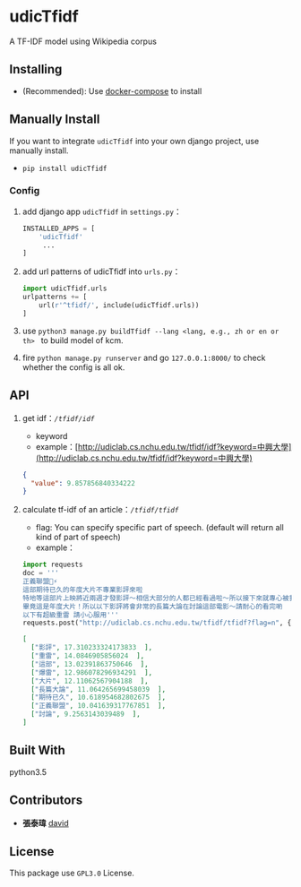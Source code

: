 # udicTfidf

A TF-IDF model using Wikipedia corpus

## Installing

* (Recommended): Use [docker-compose](https://github.com/udicatnchu/udic-nlp-api) to install

## Manually Install

If you want to integrate `udicTfidf` into your own django project, use manually install.

* `pip install udicTfidf`

### Config

1. add django app `udicTfidf` in `settings.py`：

    ```python
    INSTALLED_APPS = [
        'udicTfidf'
         ...
    ]
    ```
2. add url patterns of udicTfidf into `urls.py`：

    ```python
    import udicTfidf.urls
    urlpatterns += [
        url(r'^tfidf/', include(udicTfidf.urls))
    ]
    ```
3. use `python3 manage.py buildTfidf --lang <lang, e.g., zh or en or th> ` to build model of kcm.

4. fire `python manage.py runserver` and go `127.0.0.1:8000/` to check whether the config is all ok.

## API

1. get idf：_`/tfidf/idf`_
    - keyword
    - example：[http://udiclab.cs.nchu.edu.tw/tfidf/idf?keyword=中興大學](http://udiclab.cs.nchu.edu.tw/tfidf/idf?keyword=中興大學)

    ```json
    {
      "value": 9.857856840334222
    }
    ```

2. calculate tf-idf of an article：_`/tfidf/tfidf`_
    - flag: You can specify specific part of speech. (default will return all kind of part of speech)
    - example： 
    ```python
    import requests
    doc = '''
    正義聯盟🦇⚡️
    這部期待已久的年度大片不專業影評來啦
    特地等這部片上映將近兩週才發影評～相信大部分的人都已經看過啦～所以接下來就專心被我爆雷和我一起討論吧
    畢竟這是年度大片！所以以下影評將會非常的長篇大論在討論這部電影～請耐心的看完喲
    以下有超級重雷 請小心服用'''
    requests.post("http://udiclab.cs.nchu.edu.tw/tfidf/tfidf?flag=n", {"doc":doc}).json()
    ```

    ```json
    [
      ["影評", 17.310233324173833  ],
      ["重雷", 14.0846905856024  ],
      ["這部", 13.02391863750646  ],
      ["爆雷", 12.986078296934291  ],
      ["大片", 12.11062567904188  ],
      ["長篇大論", 11.064265699458039  ],
      ["期待已久", 10.618954682802675  ],
      ["正義聯盟", 10.041639317767851  ],
      ["討論", 9.2563143039489  ],
    ]
    ```

## Built With

python3.5

## Contributors
* __張泰瑋__ [david](https://github.com/david30907d)

## License

This package use `GPL3.0` License.
